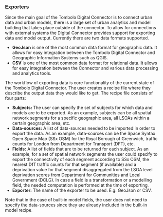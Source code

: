 ### Exporters

Since the main goal of the Tombolo Digital Connector is to connect urban data and urban models, there is a large set of urban analytics and model building that takes place outside of the connector. To allow for connections with external systems the Digital Connector provides support for exporting data and model output. Currently there are two data formats supported.

- __GeoJson__ is one of the most common data format for geographic data. It allows for easy integration between the Tombolo Digital Connector and Geographic Information Systems such as QGIS.
- __CSV__ is one of the most common data format for relational data. It allows for easy integration between the Connector and various data processing and analytics tools.


The workflow of exporting data is core functionality of the current state of the Tombolo Digital Connector. The user creates a recipe file where they describe the output data they would like to get. The recipe file consists of four parts:

- __Subjects:__ The user can specify the set of subjects for which data and models are to be exported. As an example, subjects can be all spatial network segments for a specific geographic area, all LSOAs within a certain geographic area, etc. 
- __Data-sources:__ A list of data-sources needed to be imported in order to export the data. As an example, data-sources can be the Space Syntax Open Space Map (SSx OSM) for the Royal Borough of Greenwich, traffic counts for London from Department for Transport (DFT), etc.
- __Fields:__ A list of fields that are to be returned for each subject. As an example, for a set of spatial network segments the user could specify to export the connectivity of each segment according to SSx OSM, the nearest DfT traffic counts for that segment (if available) and a deprivation value for that segment disaggregated from the LSOA level deprivation scores from Department for Communities and Local Government (DCLG). In case a field is a transformation or a modelling field, the needed computation is performed at the time of exporting. 
- __Exporter:__ The name of the exporter to be used. E.g. GeoJson or CSV.

Note that in the case of built-in model fields, the user does not need to specify the data-sources since they are already included in the built-in model recipe.
